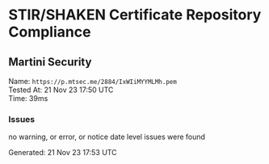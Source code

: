 # STIR/SHAKEN Certificate Repository Compliance

## Martini Security

Name: `https://p.mtsec.me/2884/IxWIiMYYMLMh.pem`\
Tested At: 21 Nov 23 17:50 UTC\
Time: 39ms

### Issues

no warning, or error, or notice date level issues were found

Generated: 21 Nov 23 17:53 UTC